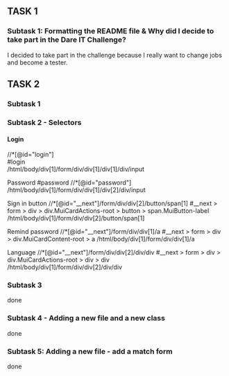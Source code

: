 ## TASK 1

### Subtask 1: Formatting the README file & Why did I decide to take part in the Dare IT Challenge?

I decided to take part in the challenge because I really want to change jobs and become a tester.

## TASK 2

### Subtask 1

### Subtask 2 - Selectors

#### Login <br>
//*[@id="login"]<br>
#login <br>
/html/body/div[1]/form/div/div[1]/div[1]/div/input <br>

Password
#password
//*[@id="password"]
/html/body/div[1]/form/div/div[1]/div[2]/div/input

Sign in button
//*[@id="__next"]/form/div/div[2]/button/span[1]
#__next > form > div > div.MuiCardActions-root > button > span.MuiButton-label
/html/body/div[1]/form/div/div[2]/button/span[1]

Remind password
//*[@id="__next"]/form/div/div[1]/a
#__next > form > div > div.MuiCardContent-root > a
/html/body/div[1]/form/div/div[1]/a

Language 
//*[@id="__next"]/form/div/div[2]/div/div
#__next > form > div > div.MuiCardActions-root > div > div
/html/body/div[1]/form/div/div[2]/div/div

### Subtask 3

done

### Subtask 4 - Adding a new file and a new class

done

### Subtask 5: Adding a new file - add a match form

done
